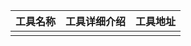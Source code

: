 |                工具名称                |                           工具详细介绍                           |           工具地址            |
| :-------------------------------------------: | :----------------------------------------------------------: | :-------------------------------: |
|  |  |  |
